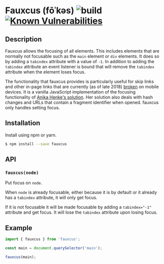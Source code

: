 # Fauxcus (fōˈkəs) ![build](https://github.com/matijs/fauxcus/workflows/build/badge.svg) [![Known Vulnerabilities](https://snyk.io/test/github/matijs/fauxcus/badge.svg?targetFile=package.json)](https://snyk.io/test/github/matijs/fauxcus?targetFile=package.json)

## Description

Fauxcus allows the focusing of all elements. This includes elements that are
normally not focusable such as the `main` element or `div` elements. It does so
by adding a `tabindex` attribute with a value of `-1`. In addition to adding
the `tabindex` attribute an event listener is bound that will remove the
`tabindex` attribute when the element loses focus.

The functionality that fauxcus provides is particularly useful for skip links
and other in-page links that are currently (as of late 2018)
[broken](http://axesslab.com/skip-links/) on mobile devices. It is a vanilla
JavaScript implementation of the focusing functionality of [Anika Henke's
solution](https://github.com/selfthinker/dokuwiki_template_writr/blob/master/js/skip-link-focus-fix.js).
Her solution also deals with hash changes and URLs that contain a fragment
identifier when opened. fauxcus only handles setting focus.

## Installation

Install using npm or yarn.

```bash
$ npm install --save fauxcus
```

## API

### `fauxcus(node)`

Put focus on `node`.

When `node` is already focusable, either because it is by default or it already
has a `tabindex` attribute, it will only get focus.

If it is not focusable it will be made focusable by adding a `tabindex="-1"`
attribute and get focus. It will lose the `tabindex` attribute upon losing focus.

## Example

```javascript
import { fauxcus } from 'fauxcus';

const main = document.querySelector('main');

fauxcus(main);
```
